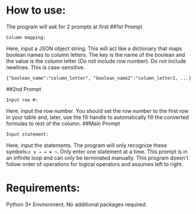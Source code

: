 # How to use:
The program will ask for 2 prompts at first
##1st Prompt
~~~
Column mapping:
~~~
Here, input a JSON object string. This will act like a  dictionary that maps boolean names to column letters. The key is the name of the boolean and the value is the column letter (Do not include row number). Do not include newlines. This is case-sensitive.
```
{"boolean_name":"column_letter", "boolean_name2":"column_letter2, ...}
```
##2nd Prompt
~~~
Input row #:
~~~
Here, input the row number. You should set the row number to the first row in your table and, later, use the fill handle to automatically fill the converted formulas to rest of the column.
##Main Prompt
~~~
Input statement:
~~~
Here, input the statements. The program will only recognize these symbols:```∧ ∨ → ↔ ⊕ ¬```. Only enter one statement at a time. This prompt is in an infinite loop and can only be terminated manually. This program doesn't follow order of operations for logical operators and assumes left to right.
# Requirements:
Python 3+ Environment. No additional packages required.
